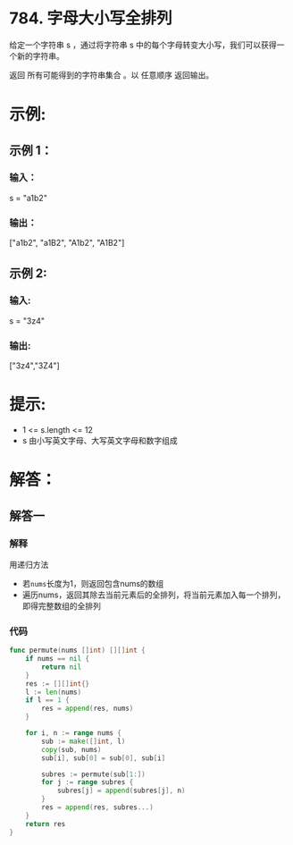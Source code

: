 # 784. 字母大小写全排列
给定一个字符串 s ，通过将字符串 s 中的每个字母转变大小写，我们可以获得一个新的字符串。

返回 所有可能得到的字符串集合 。以 任意顺序 返回输出。
 

# 示例:
## 示例 1：

### 输入：
s = "a1b2"
### 输出：
["a1b2", "a1B2", "A1b2", "A1B2"]

## 示例 2:

### 输入: 
s = "3z4"
### 输出: 
["3z4","3Z4"]
 

# 提示:
- 1 <= s.length <= 12
- s 由小写英文字母、大写英文字母和数字组成

# 解答：
## 解答一
### 解释
用递归方法
- 若`nums`长度为1，则返回包含nums的数组
- 遍历nums，返回其除去当前元素后的全排列，将当前元素加入每一个排列，即得完整数组的全排列
### 代码
```go
func permute(nums []int) [][]int {
	if nums == nil {
		return nil
	}
	res := [][]int{}
	l := len(nums)
	if l == 1 {
		res = append(res, nums)
	}

	for i, n := range nums {
		sub := make([]int, l)
		copy(sub, nums)
		sub[i], sub[0] = sub[0], sub[i]

		subres := permute(sub[1:])
		for j := range subres {
			subres[j] = append(subres[j], n)
		}
		res = append(res, subres...)
	}
	return res
}
```